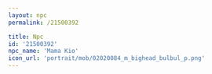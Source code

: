 ```yaml
---
layout: npc
permalink: /21500392

title: Npc
id: '21500392'
npc_name: 'Mama Kio'
icon_url: 'portrait/mob/02020084_m_bighead_bulbul_p.png'
---
```


